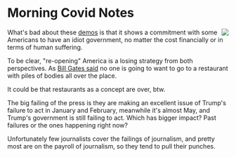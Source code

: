 # Morning Covid Notes
<img src="http://scripting.com/images/2020/04/20/bobMarleyActionFigure.png" border="0" align="right">What's bad about these <a href="https://abcnews.go.com/US/residents-protest-coronavirus-stay-home-orders-states/story?id=70233220">demos</a> is that it shows a commitment with some Americans to have an idiot government, no matter the cost financially or in terms of human suffering.

To be clear, "re-opening" America is a losing strategy from both perspectives. As <a href="https://www.vox.com/recode/2020/3/24/21192638/coronavirus-bill-gates-trump-reopen-business">Bill Gates said</a> no one is going to want to go to a restaurant with piles of bodies all over the place. 

It could be that restaurants as a concept are over, btw.

The big failing of the press is they are making an excellent issue of Trump's failure to act in January and February, meanwhile it's almost May, and Trump's government is still failing to act. Which has bigger impact? Past failures or the ones happening right now?

Unfortunately few journalists cover the failings of journalism, and pretty most are on the payroll of journalism, so they tend to pull their punches.

